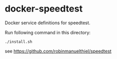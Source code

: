# docker-speedtest

Docker service definitions for speedtest.

Run following command in this directory: 

```
./install.sh
```

see https://github.com/robinmanuelthiel/speedtest
